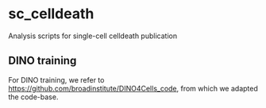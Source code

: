 # sc_celldeath
Analysis scripts for single-cell celldeath publication


## DINO training

For DINO training, we refer to https://github.com/broadinstitute/DINO4Cells_code, from which we adapted the code-base.
